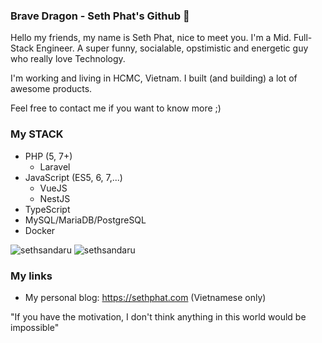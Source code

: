 ### Brave Dragon - Seth Phat's Github 👋

Hello my friends, my name is Seth Phat, nice to meet you. I'm a Mid. Full-Stack Engineer. A super funny, socialable, opstimistic and energetic guy who really love Technology.

I'm working and living in HCMC, Vietnam. I built (and building) a lot of awesome products.

Feel free to contact me if you want to know more ;)

### My STACK
- PHP (5, 7+)
  - Laravel
- JavaScript (ES5, 6, 7,...)
  - VueJS
  - NestJS
- TypeScript
- MySQL/MariaDB/PostgreSQL
- Docker

<p align="left">
<img src="https://github-readme-stats.vercel.app/api?username=sethsandaru&show_icons=true&theme=dracula&count_private=true" alt="sethsandaru" />
<img src="https://github-readme-stats.vercel.app/api/top-langs/?username=sethsandaru&layout=compact&theme=dracula" alt="sethsandaru" /> 
</p>

### My links
- My personal blog: https://sethphat.com (Vietnamese only)


"If you have the motivation, I don't think anything in this world would be impossible"
